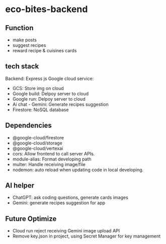 # eco-bites-backend

## Function

- make posts
- suggest recipes
- reward recipe & cuisines cards

## tech stack

Backend: Express js
Google cloud service:

- GCS: Store img on cloud
- Google build: Delpoy server to cloud
- Google run: Delpoy server to cloud
- Ai chat - Gemini: Generate recipes suggestion
- Firestore: NoSQL database

## Dependencies

- @google-cloud/firestore
- @google-cloud/storage
- @google-cloud/vertexai
- cors: Allow frontend to call server APIs.
- module-alias: Format developing path
- multer: Handle receiving image/file
- nodemon: auto reload when updating code in local developing.

## AI helper

- ChatGPT: ask coding questions, generate cards images
- Gemini: generate recipes suggestion for app

## Future Optimize

- Cloud run reject receiving Gemini image upload API
- Remove key.json in project, using Secret Manager for key management
